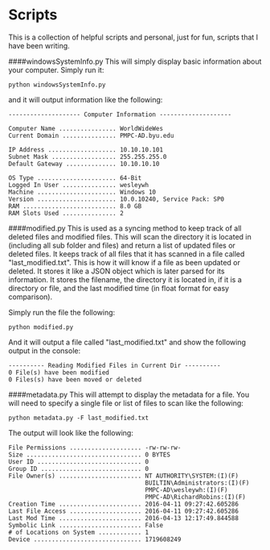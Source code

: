 # Scripts
This is a collection of helpful scripts and personal, just for fun, scripts that I have been writing.

####windowsSystemInfo.py
This will simply display basic information about your computer. Simply run it:
```
python windowsSystemInfo.py
```
and it will output information like the following:
```
-------------------- Computer Information --------------------

Computer Name ................ WorldWideWes
Current Domain ............... PMPC-AD.byu.edu

IP Address ................... 10.10.10.101
Subnet Mask .................. 255.255.255.0
Default Gateway .............. 10.10.10.10

OS Type ...................... 64-Bit
Logged In User ............... wesleywh
Machine ...................... Windows 10
Version ...................... 10.0.10240, Service Pack: SP0
RAM .......................... 8.0 GB
RAM Slots Used ............... 2
```

####modified.py
This is used as a syncing method to keep track of all deleted files and modified files. This will scan the directory it is located in (including all sub folder and files) and return a list of updated files or deleted files. It keeps track of all files that it has scanned in a file called "last_modified.txt". This is how it will know if a file as been updated or deleted. It stores it like a JSON object which is later parsed for its information. It stores the filename, the directory it is located in, if it is a directory or file, and the last modified time (in float format for easy comparison).

Simply run the file the following:
```
python modified.py
```
And it will output a file called "last_modified.txt" and show the following output in the console:
```
---------- Reading Modified Files in Current Dir ----------
0 File(s) have been modified
0 Files(s) have been moved or deleted
```
####metadata.py
This will attempt to display the metadata for a file. You will need to specify a single file or list of files to scan like the following:
```
python metadata.py -F last_modified.txt
```
The output will look like the following:
```
File Permissions .................... -rw-rw-rw-
Size ................................ 0 BYTES
User ID ............................. 0
Group ID ............................ 0
File Owner(s) ....................... NT AUTHORITY\SYSTEM:(I)(F)
                                      BUILTIN\Administrators:(I)(F)
                                      PMPC-AD\wesleywh:(I)(F)
                                      PMPC-AD\RichardRobins:(I)(F)
Creation Time ....................... 2016-04-11 09:27:42.605286
Last File Access .................... 2016-04-11 09:27:42.605286
Last Mod Time ....................... 2016-04-13 12:17:49.844588
Symbolic Link ....................... False
# of Locations on System ............ 1
Device .............................. 1719608249
```
